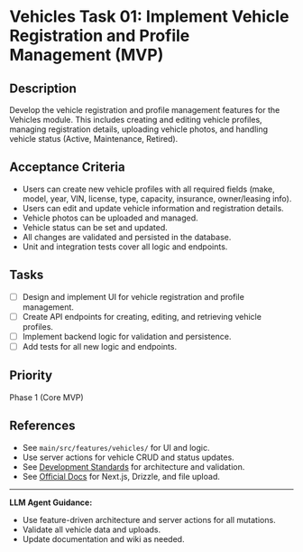 # Vehicles Task 01: Implement Vehicle Registration and Profile Management (MVP)

## Description
Develop the vehicle registration and profile management features for the Vehicles module. This includes creating and editing vehicle profiles, managing registration details, uploading vehicle photos, and handling vehicle status (Active, Maintenance, Retired).

## Acceptance Criteria
- Users can create new vehicle profiles with all required fields (make, model, year, VIN, license, type, capacity, insurance, owner/leasing info).
- Users can edit and update vehicle information and registration details.
- Vehicle photos can be uploaded and managed.
- Vehicle status can be set and updated.
- All changes are validated and persisted in the database.
- Unit and integration tests cover all logic and endpoints.

## Tasks
- [ ] Design and implement UI for vehicle registration and profile management.
- [ ] Create API endpoints for creating, editing, and retrieving vehicle profiles.
- [ ] Implement backend logic for validation and persistence.
- [ ] Add tests for all new logic and endpoints.

## Priority
Phase 1 (Core MVP)

## References
- See `main/src/features/vehicles/` for UI and logic.
- Use server actions for vehicle CRUD and status updates.
- See [Development Standards](../Development-Standards.md) for architecture and validation.
- See [Official Docs](../Official-Docs.md) for Next.js, Drizzle, and file upload.

---

**LLM Agent Guidance:**
- Use feature-driven architecture and server actions for all mutations.
- Validate all vehicle data and uploads.
- Update documentation and wiki as needed.
